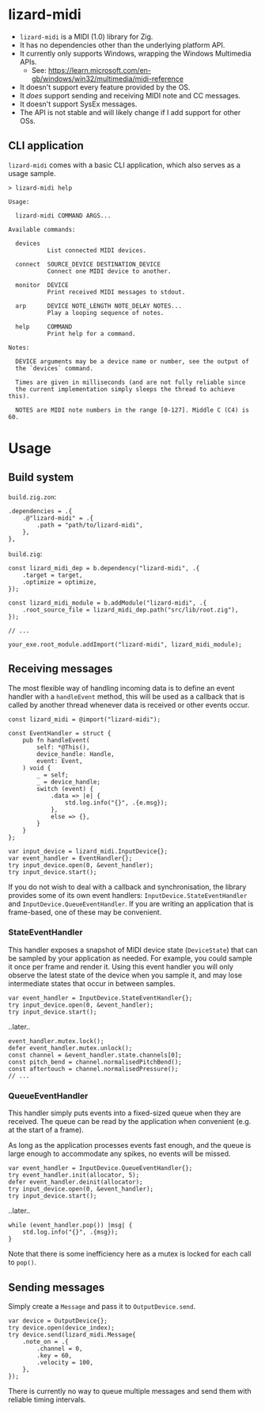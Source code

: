 # lizard-midi

* `lizard-midi` is a MIDI (1.0) library for Zig.
* It has no dependencies other than the underlying platform API.
* It currently only supports Windows, wrapping the Windows Multimedia APIs.
    * See: https://learn.microsoft.com/en-gb/windows/win32/multimedia/midi-reference
* It doesn't support every feature provided by the OS.
* It *does* support sending and receiving MIDI note and CC messages.
* It doesn't support SysEx messages.
* The API is not stable and will likely change if I add support for other OSs.

## CLI application

`lizard-midi` comes with a basic CLI application, which also serves as a usage sample.

```
> lizard-midi help

Usage:

  lizard-midi COMMAND ARGS...

Available commands:

  devices
           List connected MIDI devices.

  connect  SOURCE_DEVICE DESTINATION_DEVICE
           Connect one MIDI device to another.

  monitor  DEVICE
           Print received MIDI messages to stdout.

  arp      DEVICE NOTE_LENGTH NOTE_DELAY NOTES...
           Play a looping sequence of notes.

  help     COMMAND
           Print help for a command.

Notes:

  DEVICE arguments may be a device name or number, see the output of
  the `devices` command.

  Times are given in milliseconds (and are not fully reliable since
  the current implementation simply sleeps the thread to achieve this).

  NOTES are MIDI note numbers in the range [0-127]. Middle C (C4) is 60.
```

# Usage

## Build system

`build.zig.zon`:
```
.dependencies = .{
    .@"lizard-midi" = .{
        .path = "path/to/lizard-midi",
    },
},
```

`build.zig`:
```
const lizard_midi_dep = b.dependency("lizard-midi", .{
    .target = target,
    .optimize = optimize,
});

const lizard_midi_module = b.addModule("lizard-midi", .{
    .root_source_file = lizard_midi_dep.path("src/lib/root.zig"),
});

// ...

your_exe.root_module.addImport("lizard-midi", lizard_midi_module);
```

## Receiving messages

The most flexible way of handling incoming data is to define an event handler
with a `handleEvent` method, this will be used as a callback that is called by
another thread whenever data is received or other events occur.

```zig
const lizard_midi = @import("lizard-midi");

const EventHandler = struct {
    pub fn handleEvent(
        self: *@This(),
        device_handle: Handle,
        event: Event,
    ) void {
        _ = self;
        _ = device_handle;
        switch (event) {
            .data => |e| {
                std.log.info("{}", .{e.msg});
            },
            else => {},
        }
    }
};

var input_device = lizard_midi.InputDevice{};
var event_handler = EventHandler{};
try input_device.open(0, &event_handler);
try input_device.start();
```

If you do not wish to deal with a callback and synchronisation, the library
provides some of its own event handlers: `InputDevice.StateEventHandler` and
`InputDevice.QueueEventHandler`. If you are writing an application that is
frame-based, one of these may be convenient.

### StateEventHandler

This handler exposes a snapshot of MIDI device state (`DeviceState`) that can be
sampled by your application as needed. For example, you could sample it once per
frame and render it. Using this event handler you will only observe the latest
state of the device when you sample it, and may lose intermediate states that
occur in between samples.

```zig
var event_handler = InputDevice.StateEventHandler{};
try input_device.open(0, &event_handler);
try input_device.start();
```
..later..
```zig
event_handler.mutex.lock();
defer event_handler.mutex.unlock();
const channel = &event_handler.state.channels[0];
const pitch_bend = channel.normalisedPitchBend();
const aftertouch = channel.normalisedPressure();
// ...
```

### QueueEventHandler

This handler simply puts events into a fixed-sized queue when they are received.
The queue can be read by the application when convenient (e.g. at the start of a
frame).

As long as the application processes events fast enough, and the queue is large
enough to accommodate any spikes, no events will be missed.

```zig
var event_handler = InputDevice.QueueEventHandler{};
try event_handler.init(allocator, 5);
defer event_handler.deinit(allocator);
try input_device.open(0, &event_handler);
try input_device.start();
```
..later..
```zig
while (event_handler.pop()) |msg| {
    std.log.info("{}", .{msg});
}
```

Note that there is some inefficiency here as a mutex is locked for each call
to `pop()`.

## Sending messages

Simply create a `Message` and pass it to `OutputDevice.send`.

```zig
var device = OutputDevice{};
try device.open(device_index);
try device.send(lizard_midi.Message{
    .note_on = .{
        .channel = 0,
        .key = 60,
        .velocity = 100,
    },
});
```

There is currently no way to queue multiple messages and send them with reliable
timing intervals.
